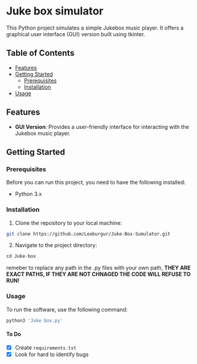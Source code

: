 # Juke box simulator

This Python project simulates a simple Jukebox music player. It offers a graphical user interface (GUI) version built using tkinter.

## Table of Contents
- [Features](#features)
- [Getting Started](#getting-started)
  - [Prerequisites](#prerequisites)
  - [Installation](#installation)
- [Usage](#usage)

## Features

- **GUI Version**: Provides a user-friendly interface for interacting with the Jukebox music player.

## Getting Started

### Prerequisites

Before you can run this project, you need to have the following installed:

- Python 3.x


### Installation
1. Clone the repository to your local machine:
```bash
git clone https://github.com/Leoburgur/Juke-Box-Sumulator.git
```

2. Navigate to the project directory:
```python
cd Juke-box
```
remeber to replace any path in the .py files with your own path, **THEY ARE EXACT PATHS, IF THEY ARE NOT CHNAGED THE CODE WILL REFUSE TO RUN!**
### Usage

To run the software, use the following command:
```python
python3 'Juke box.py'
```


#### To Do
- [x] Create `requirements.txt`
- [x] Look for hard to identify bugs
